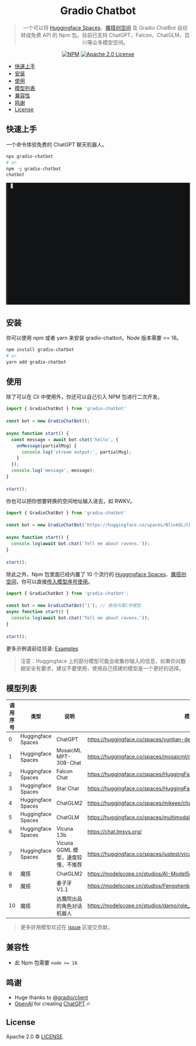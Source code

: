 <div align="center">

# Gradio Chatbot

> 一个可以将 [Huggingface Spaces](https://huggingface.co/spaces)、[魔搭创空间](https://www.modelscope.cn/studios) 及 Gradio ChatBot 自动转成免费 API 的 Npm 包。目前已支持 ChatGPT，Falcon，ChatGLM，百川等众多模型空间。

[![NPM](https://img.shields.io/npm/v/gradio-chatbot.svg)](https://www.npmjs.com/package/gradio-chatbot)
[![Apache 2.0 License](https://img.shields.io/github/license/saltstack/salt)](https://github.com/weaigc/gradio-chatbot/blob/main/license)

</div>

- [快速上手](#快速上手)
- [安装](#安装)
- [使用](#使用)
- [模型列表](#模型列表)
- [兼容性](#兼容性)
- [鸣谢](#鸣谢)
- [License](#license)

## 快速上手

一个命令体验免费的 ChatGPT 聊天机器人。

```bash
npx gradio-chatbot
# or
npm -g gradio-chatbot
chatbot
```

[![asciicast](./media/demo.gif)](https://asciinema.org/a/0ki5smP795eyXdXGlx53UDmTB)


## 安装

你可以使用 npm 或者 yarn 来安装 gradio-chatbot，Node 版本需要 >= 18。

```bash
npm install gradio-chatbot
# or
yarn add gradio-chatbot
```

## 使用
除了可以在 Cli 中使用外，你还可以自己引入 NPM 包进行二次开发。
```ts
import { GradioChatBot } from 'gradio-chatbot'

const bot = new GradioChatBot();

async function start() {
  const message = await bot.chat('hello', {
    onMessage(partialMsg) {
      console.log('stream output:', partialMsg);
    }
  });
  console.log('message', message);
}

start();
```

你也可以把你想要转换的空间地址输入进去，如 RWKV。
```ts
import { GradioChatBot } from 'gradio-chatbot'

const bot = new GradioChatBot('https://huggingface.co/spaces/BlinkDL/ChatRWKV-gradio'); // 调用自定义 ChatBot 模型

async function start() {
  console.log(await bot.chat('Tell me about ravens.'));
}

start();
```

除此之外，Npm 包里面已经内置了 10 个流行的 [Huggingface Spaces](https://huggingface.co/spaces)、[魔搭创空间](https://www.modelscope.cn/studios)，你可以直接[传入模型序号使用](#模型列表)。
```ts
import { GradioChatBot } from 'gradio-chatbot';

const bot = new GradioChatBot('1'); // 使用内置1号模型
async function start() {
  console.log(await bot.chat('Tell me about ravens.'));
}

start();
```

更多示例请前往目录: [Examples](./examples/)

> 注意：Huggingface 上的部分模型可能会收集你输入的信息，如果你对数据安全有要求，建议不要使用，使用自己搭建的模型是一个更好的选择。

## 模型列表

调用序号 | 类型 | 说明 | 模型
-----|-----|------|-------
0 | Huggingface Spaces | ChatGPT | https://huggingface.co/spaces/yuntian-deng/ChatGPT
1 | Huggingface Spaces | MosaicML MPT-30B-Chat | https://huggingface.co/spaces/mosaicml/mpt-30b-chat
2 | Huggingface Spaces | Falcon Chat | https://huggingface.co/spaces/HuggingFaceH4/falcon-chat
3 | Huggingface Spaces | Star Chat | https://huggingface.co/spaces/HuggingFaceH4/starchat-playground
4 | Huggingface Spaces | ChatGLM2 | https://huggingface.co/spaces/mikeee/chatglm2-6b-4bit
5 | Huggingface Spaces | ChatGLM | https://huggingface.co/spaces/multimodalart/ChatGLM-6B
6 | Huggingface Spaces | Vicuna 13b | https://chat.lmsys.org/
7 | Huggingface Spaces | Vicuna GGML 模型，速度较慢，不推荐 | https://huggingface.co/spaces/justest/vicuna-ggml
8 | 魔搭 | ChatGLM2 | https://modelscope.cn/studios/AI-ModelScope/ChatGLM6B-unofficial/summary
9 | 魔搭 | 姜子牙V1.1 | https://modelscope.cn/studios/Fengshenbang/Ziya_LLaMA_13B_v1_online/summary
10 | 魔搭 | 达魔院出品的角色对话机器人 | https://modelscope.cn/studios/damo/role_play_chat/summary

> 更多好用模型欢迎在 [issue](https://github.com/weaigc/gradio-chatbot/issues) 区提交贡献。


## 兼容性

- 此 Npm 包需要 `node >= 18`.

## 鸣谢

- Huge thanks to [@gradio/client](https://github.com/gradio-app/gradio/tree/main/client/js)
- [OpenAI](https://openai.com) for creating [ChatGPT](https://openai.com/blog/chatgpt/) 🔥


## License

Apache 2.0 © [LICENSE](https://github.com/weaigc/gradio-chatbot/blob/main/LICENSE).
